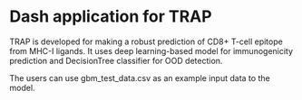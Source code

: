 # Dash application for TRAP 

TRAP is developed for making a robust prediction of CD8+ T-cell epitope from MHC-I ligands. 
It uses deep learning-based model for immunogenicity prediction and DecisionTree classifier for OOD detection. 

The users can use gbm_test_data.csv as an example input data to the model. 
